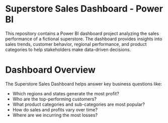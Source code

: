 # Superstore Sales Dashboard - Power BI
This repository contains a Power BI dashboard project analyzing the sales performance of a fictional superstore. The dashboard provides insights into sales trends, customer behavior, regional performance, and product categories to help stakeholders make data-driven decisions.

# Dashboard Overview
The Superstore Sales Dashboard helps answer key business questions like:
- Which regions and states generate the most profit?
- Who are the top-performing customers?
- What product categories and sub-categories are most popular?
- How do sales and profits vary over time?
- Where are we incurring the most losses?
